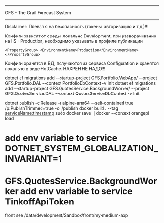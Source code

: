 ***
GFS - The Grail Forecast System
***

Disclaimer: Плевал я на безопасность (токены, авторизацию и т.д.)!!!

Конфиги зависят от среды, локально Development, при разворачивании на IIS - Production, необходимо указывать в профиле публикации

``
<PropertyGroup>
  <EnvironmentName>Production</EnvironmentName>
</PropertyGroup>
``

Конфиги хранятся в БД, получаются из сервиса Configuration и хранятся локально в виде HotCache.
НАХРЕН НЕ НАДО!!!

dotnet ef migrations add --startup-project GFS.Portfolio.WebApp/ --project GFS.Portfolio.DAL --context PortfolioDbContext -v Init
dotnet ef migrations add --startup-project GFS.QuotesService.BackgroundWorker/ --project GFS.QuotesService.DAL --context QuotesServiceDbContext -v Init

dotnet publish -c Release -r alpine-arm64 --self-contained true /p:PublishTrimmed=true -o ./publish
docker build . --tag <serviceName:timestamp>
sudo docker save <image> | docker --context orangepi load
# add env variable to service DOTNET_SYSTEM_GLOBALIZATION_INVARIANT=1
# GFS.QuotesService.BackgroundWorker add env variable to service TinkoffApiToken

front see /data/development/Sandbox/front/my-medium-app
